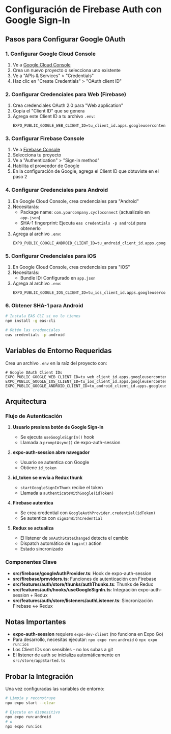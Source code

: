 # Configuración de Firebase Auth con Google Sign-In

## Pasos para Configurar Google OAuth

### 1. Configurar Google Cloud Console

1. Ve a [Google Cloud Console](https://console.cloud.google.com/)
2. Crea un nuevo proyecto o selecciona uno existente
3. Ve a "APIs & Services" > "Credentials"
4. Haz clic en "Create Credentials" > "OAuth client ID"

### 2. Configurar Credenciales para Web (Firebase)

1. Crea credenciales OAuth 2.0 para "Web application"
2. Copia el "Client ID" que se genera
3. Agrega este Client ID a tu archivo `.env`:
   ```
   EXPO_PUBLIC_GOOGLE_WEB_CLIENT_ID=tu_client_id.apps.googleusercontent.com
   ```

### 3. Configurar Firebase Console

1. Ve a [Firebase Console](https://console.firebase.google.com/)
2. Selecciona tu proyecto
3. Ve a "Authentication" > "Sign-in method"
4. Habilita el proveedor de Google
5. En la configuración de Google, agrega el Client ID que obtuviste en el paso 2

### 4. Configurar Credenciales para Android

1. En Google Cloud Console, crea credenciales para "Android"
2. Necesitarás:
   - Package name: `com.yourcompany.cycloconnect` (actualízalo en `app.json`)
   - SHA-1 fingerprint: Ejecuta `eas credentials -p android` para obtenerlo
3. Agrega al archivo `.env`:
   ```
   EXPO_PUBLIC_GOOGLE_ANDROID_CLIENT_ID=tu_android_client_id.apps.googleusercontent.com
   ```

### 5. Configurar Credenciales para iOS

1. En Google Cloud Console, crea credenciales para "iOS"
2. Necesitarás:
   - Bundle ID: Configurado en `app.json`
3. Agrega al archivo `.env`:
   ```
   EXPO_PUBLIC_GOOGLE_IOS_CLIENT_ID=tu_ios_client_id.apps.googleusercontent.com
   ```

### 6. Obtener SHA-1 para Android

```bash
# Instala EAS CLI si no lo tienes
npm install -g eas-cli

# Obtén las credenciales
eas credentials -p android
```

## Variables de Entorno Requeridas

Crea un archivo `.env` en la raíz del proyecto con:

```env
# Google OAuth Client IDs
EXPO_PUBLIC_GOOGLE_WEB_CLIENT_ID=tu_web_client_id.apps.googleusercontent.com
EXPO_PUBLIC_GOOGLE_IOS_CLIENT_ID=tu_ios_client_id.apps.googleusercontent.com
EXPO_PUBLIC_GOOGLE_ANDROID_CLIENT_ID=tu_android_client_id.apps.googleusercontent.com
```

## Arquitectura

### Flujo de Autenticación

1. **Usuario presiona botón de Google Sign-In**

   - Se ejecuta `useGoogleSignIn()` hook
   - Llamada a `promptAsync()` de expo-auth-session

2. **expo-auth-session abre navegador**

   - Usuario se autentica con Google
   - Obtiene `id_token`

3. **id_token se envía a Redux thunk**

   - `startGoogleSignInThunk` recibe el token
   - Llamada a `authenticateWithGoogle(idToken)`

4. **Firebase autentica**

   - Se crea credential con `GoogleAuthProvider.credential(idToken)`
   - Se autentica con `signInWithCredential`

5. **Redux se actualiza**
   - El listener de `onAuthStateChanged` detecta el cambio
   - Dispatch automático de `login()` action
   - Estado sincronizado

### Componentes Clave

- **src/firebase/googleAuthProvider.ts**: Hook de expo-auth-session
- **src/firebase/providers.ts**: Funciones de autenticación con Firebase
- **src/features/auth/store/thunks/authThunks.ts**: Thunks de Redux
- **src/features/auth/hooks/useGoogleSignIn.ts**: Integración expo-auth-session + Redux
- **src/features/auth/store/listeners/authListener.ts**: Sincronización Firebase ↔ Redux

## Notas Importantes

- **expo-auth-session** requiere `expo-dev-client` (no funciona en Expo Go)
- Para desarrollo, necesitas ejecutar: `npx expo run:android` o `npx expo run:ios`
- Los Client IDs son sensibles - no los subas a git
- El listener de auth se inicializa automáticamente en `src/store/appStarted.ts`

## Probar la Integración

Una vez configuradas las variables de entorno:

```bash
# Limpia y reconstruye
npx expo start --clear

# Ejecuta en dispositivo
npx expo run:android
# o
npx expo run:ios
```
